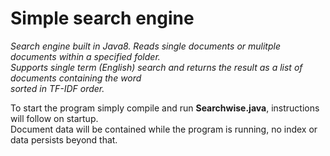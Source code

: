 # Simple search engine<br />
*Search engine built in Java8. Reads single documents or mulitple documents within a specified folder.*<br />
*Supports single term (English) search and returns the result as a list of documents containing the word*<br />
*sorted in TF-IDF order.*<br />

To start the program simply compile and run **Searchwise.java**, instructions will follow on startup.<br />
Document data will be contained while the program is running, no index or data persists beyond that.
